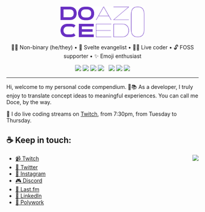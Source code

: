 <p align="center">
  <img src="./doceazedo-logo.svg" height="80">
</p>

<p align="center">
  🏳️‍🌈 Non-binary (he/they) • 🧡 Svelte evangelist • 👨‍💻 Live coder • 🔓 FOSS supporter • ✨ Emoji enthusiast
</p>

<p align="center">
  <img src="https://img.shields.io/badge/-Svelte-ff3e00?logo=svelte&logoColor=fff">
  <img src="https://img.shields.io/badge/-TypeScript-3178C6?logo=typescript&logoColor=fff">
  <img src="https://img.shields.io/badge/-Sass-cc6699?logo=sass&logoColor=fff">
  <img src="https://img.shields.io/badge/-Capacitor-119EFF?logo=capacitor&logoColor=fff">
  &nbsp;
  <img src="https://img.shields.io/badge/-React-61DAFB?logo=react&logoColor=333">
  <img src="https://img.shields.io/badge/-Node.js-339933?logo=node.js&logoColor=fff">
  <img src="https://img.shields.io/badge/-Kotlin-7F52FF?logo=kotlin&logoColor=fff">
</p>

---

Hi, welcome to my personal code compendium. 👋📚 As a developer, I truly enjoy to translate concept ideas to meaningful experiences. You can call me Doce, by the way.

🔴 I do live coding streams on [Twitch](https://twitch.tv/doceazedo911), from 7:30pm, from Tuesday to Thursday.


## ☕ Keep in touch:

<a href="https://discord.gg/vEGRe2kq8B">
  <img src="https://invidget.switchblade.xyz/vEGRe2kq8B" align="right">
</a>

- [📹 Twitch](https://twitch.tv/doceazedo911)
- [🐤 Twitter](https://twitter.com/doceazedo911)
- [📸 Instagram](https://instagram.com/doceazedo911)
- [🎮 Discord](https://discordapp.com/users/241978119899185165)
- [🎵 Last.fm](https://last.fm/user/doceazedo911)
- [💼 LinkedIn](https://linkedin.com/in/imlucas)
- [💼 Polywork](https://polywork.com/doceazedo)

